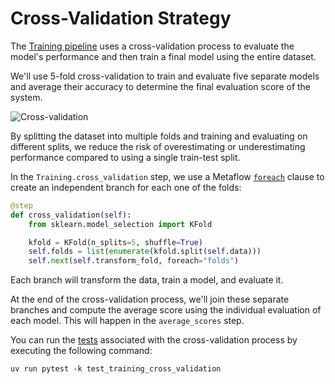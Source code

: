# Cross-Validation Strategy

The [Training pipeline](src/pipelines/training.py) uses a cross-validation process to evaluate the model's performance and then train a final model using the entire dataset.

We'll use 5-fold cross-validation to train and evaluate five separate models and average their accuracy to determine the final evaluation score of the system.

![Cross-validation](.guide/training-pipeline/images/cross-validation.png)

By splitting the dataset into multiple folds and training and evaluating on different splits, we reduce the risk of overestimating or underestimating performance compared to using a single train-test split.

In the `Training.cross_validation` step, we use a Metaflow [`foreach`](.guide/introduction-to-metaflow/foreach.md) clause to create an independent branch for each one of the folds:

```python
@step
def cross_validation(self):
    from sklearn.model_selection import KFold

    kfold = KFold(n_splits=5, shuffle=True)
    self.folds = list(enumerate(kfold.split(self.data)))
    self.next(self.transform_fold, foreach="folds")
```

Each branch will transform the data, train a model, and evaluate it.

At the end of the cross-validation process, we'll join these separate branches and compute the average score using the individual evaluation of each model. This will happen in the `average_scores` step.

You can run the [tests](tests/pipelines/test_training_cross_validation.py) associated with the cross-validation process by executing the following command:

```shell
uv run pytest -k test_training_cross_validation
```